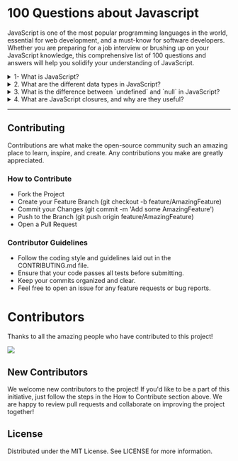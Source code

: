 # 100 Questions about Javascript

JavaScript is one of the most popular programming languages in the world, essential for web development, and a must-know for software developers. Whether you are preparing for a job interview or brushing up on your JavaScript knowledge, this comprehensive list of 100 questions and answers will help you solidify your understanding of JavaScript.

<details>
<summary>1- What is JavaScript?</summary>

  **Answer**: JavaScript is a high-level, dynamic, untyped, and interpreted programming language. It is primarily used for creating interactive and dynamic content on web pages. JavaScript is versatile and can be used on both the client-side and server-side (Node.js).

JavaScript allows developers to create rich web applications by manipulating the DOM (Document Object Model), handling events, and communicating with servers through AJAX requests. It is also a core technology of the web, alongside HTML and CSS.

</details>


<details>
<summary>2. What are the different data types in JavaScript?</summary>

  **Answer**: 
  1. Primitive Data Types:
     - String: Represents a sequence of characters, e.g., "Hello, World!".
     - Number: Represents both integer and floating-point numbers, e.g., 42 or 3.14.
     - Boolean: Represents logical entities with two values: true or false.
     - Undefined: A variable that has been declared but not assigned a value has the type undefined.
     - Null: Represents the intentional absence of any object value, often used to indicate "no value".
     - Symbol (ES6): A unique and immutable primitive value used as the key of an object property.
     - BigInt (ES2020): Represents integers with arbitrary precision, allowing for manipulation of large integers beyond the safe integer limit for numbers.

  2. Non-Primitive Data Types:
     - Object: A collection of key-value pairs, often used to store more complex data and entities.

> Understanding these data types is crucial for variable manipulation and function execution in JavaScript.
</details>


<details>
<summary>3. What is the difference between `undefined` and `null` in JavaScript?</summary>

  **Answer**: In JavaScript, `undefined` and `null` are distinct values that represent the absence of a value, but they are used in different contexts:

`undefined`: A variable is `undefined` when it is declared but not yet assigned a value. It represents a lack of initialization.

Example:
```javascript
let a;
console.log(a); // Output: undefined
```

`null`: A variable is `null` when it is explicitly assigned a null value. It represents the intentional absence of any object or value.

Example:
```javascript
let b = null;
console.log(b); // Output: null
```

> While both `undefined` and `null` are used to denote "no value," `undefined` is usually the default state of uninitialized variables, whereas `null` is explicitly set by the programmer to indicate that a variable should have no value.
</details>

<details>
<summary> 4. What are JavaScript closures, and why are they useful? </summary>

  **Answer**: A closure is a feature in JavaScript where an inner function has access to the outer (enclosing) function's variables—even after the outer function has finished executing. Closures are created every time a function is created, at function creation time.

**How Closures Work**: Closures enable functions to "remember" their lexical scope, allowing them to access variables from their outer scope even when the function is executed outside that scope.

Example of a Closure:

```javascript
function outerFunction(outerVariable) {
  return function innerFunction(innerVariable) {
    console.log('Outer Variable: ' + outerVariable);
    console.log('Inner Variable: ' + innerVariable);
  };
}

const newFunction = outerFunction('outside');
newFunction('inside');
// Output:
// Outer Variable: outside
// Inner Variable: inside
```

In this example, `innerFunction` retains access to `outerVariable` from `outerFunction` even after `outerFunction` has finished executing.

Use Cases of Closures:
- **Data Encapsulation**: Closures can be used to create private variables or methods within a function.
- **Callbacks**: Closures are commonly used with callbacks in asynchronous programming, such as event handlers or setTimeouts.
- **Functional Programming**: Closures enable functional programming patterns, allowing functions to be composed and reused.


> Closures are powerful tools in JavaScript that enable data hiding and state management, making them essential for building complex applications.

</details>

---

## Contributing
Contributions are what make the open-source community such an amazing place to learn, inspire, and create. Any contributions you make are greatly appreciated.

### How to Contribute
* Fork the Project
* Create your Feature Branch (git checkout -b feature/AmazingFeature)
* Commit your Changes (git commit -m 'Add some AmazingFeature')
* Push to the Branch (git push origin feature/AmazingFeature)
* Open a Pull Request

### Contributor Guidelines

* Follow the coding style and guidelines laid out in the CONTRIBUTING.md file.
* Ensure that your code passes all tests before submitting.
* Keep your commits organized and clear.
* Feel free to open an issue for any feature requests or bug reports.

# Contributors
Thanks to all the amazing people who have contributed to this project!

<a href="https://github.com/holasoymalva/100-questions-about-javascript/graphs/contributors"> <img src="https://contrib.rocks/image?repo=holasoymalva/100-questions-about-javascript"/></a>

## New Contributors
We welcome new contributors to the project! If you'd like to be a part of this initiative, just follow the steps in the How to Contribute section above. We are happy to review pull requests and collaborate on improving the project together!

## License

Distributed under the MIT License. See LICENSE for more information.
